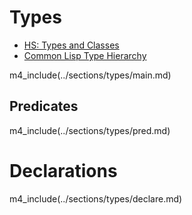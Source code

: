 # Types

* [HS: Types and Classes](http://www.lispworks.com/documentation/HyperSpec/Body/04_.htm)
* [Common Lisp Type Hierarchy](http://sellout.github.io/2012/03/03/common-lisp-type-hierarchy/)

m4_include(../sections/types/main.md)

## Predicates

m4_include(../sections/types/pred.md)

# Declarations

m4_include(../sections/types/declare.md)
